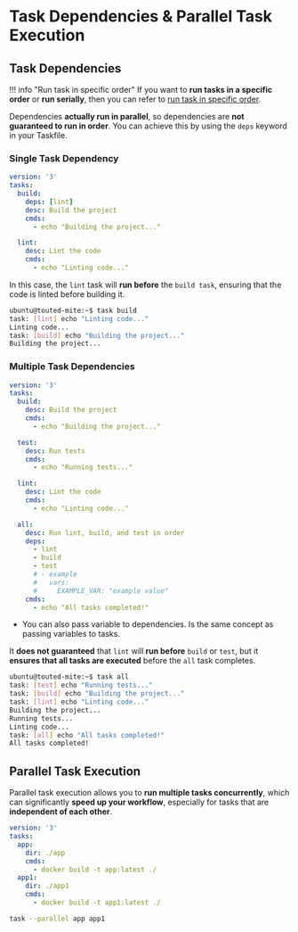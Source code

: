 # Task Dependencies & Parallel Task Execution

## Task Dependencies

!!! info "Run task in specific order"
    If you want to **run tasks in a specific order** or **run serially**, then you can refer to [run task in specific order](../run-task-in-specific-order).

Dependencies **actually run in parallel**, so dependencies are **not guaranteed to run in order**. You can achieve this by using the `deps` keyword in your Taskfile.

### Single Task Dependency

```yaml title="Taskfile.yml"
version: '3'
tasks:
  build:
    deps: [lint]
    desc: Build the project
    cmds:
      - echo "Building the project..."

  lint:
    desc: Lint the code
    cmds:
      - echo "Linting code..."
```
In this case, the `lint` task will **run before** the `build task`, ensuring that the code is linted before building it.

```bash title="Demo and Output"
ubuntu@touted-mite:~$ task build
task: [lint] echo "Linting code..."
Linting code...
task: [build] echo "Building the project..."
Building the project...
```

### Multiple Task Dependencies

```yaml title="Taskfile.yml"
version: '3'
tasks:
  build:
    desc: Build the project
    cmds:
      - echo "Building the project..."

  test:
    desc: Run tests
    cmds:
      - echo "Running tests..."

  lint:
    desc: Lint the code
    cmds:
      - echo "Linting code..."

  all:
    desc: Run lint, build, and test in order
    deps:
      - lint
      - build
      - test
      # - example
      #   vars:
      #     EXAMPLE_VAR: "example value"
    cmds:
      - echo "All tasks completed!"
```

- You can also pass variable to dependencies. Is the same concept as passing variables to tasks.

It **does not guaranteed** that `lint` will **run before** `build` or `test`, but it **ensures that all tasks are executed** before the `all` task completes.

```bash title="Demo and Output"
ubuntu@touted-mite:~$ task all
task: [test] echo "Running tests..."
task: [build] echo "Building the project..."
task: [lint] echo "Linting code..."
Building the project...
Running tests...
Linting code...
task: [all] echo "All tasks completed!"
All tasks completed!
```

## Parallel Task Execution

Parallel task execution allows you to **run multiple tasks concurrently**, which can significantly **speed up your workflow**, especially for tasks that are **independent of each other**.

```yaml title="Taskfile.yml"
version: '3'
tasks:
  app:
    dir: ./app
    cmds:
      - docker build -t app:latest ./
  app1:
    dir: ./app1
    cmds:
      - docker build -t app1:latest ./
```

```bash
task --parallel app app1
```
